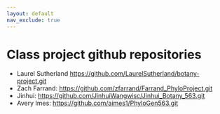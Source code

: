```yaml
---
layout: default
nav_exclude: true
---
```


# Class project github repositories

* Laurel Sutherland https://github.com/LaurelSutherland/botany-project.git
* Zach Farrand: https://github.com/zfarrand/Farrand_PhyloProject.git
* Jinhui: https://github.com/JinhuiWangwisc/Jinhui_Botany_563.git
* Avery Imes: https://github.com/aimes1/PhyloGen563.git


